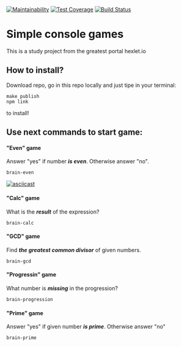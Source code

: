 [![Maintainability](https://api.codeclimate.com/v1/badges/92fa85d212485354b518/maintainability)](https://codeclimate.com/github/YBLex/frontend-project-lvl1/maintainability)
[![Test Coverage](https://api.codeclimate.com/v1/badges/92fa85d212485354b518/test_coverage)](https://codeclimate.com/github/YBLex/frontend-project-lvl1/test_coverage)
[![Build Status](https://travis-ci.com/YBLex/frontend-project-lvl1.svg?branch=master)](https://travis-ci.com/YBLex/frontend-project-lvl1)
# Simple console games
This is a study project from the greatest portal hexlet.io

## How to install?
Download repo, go in this repo locally and just tipe in your terminal:
```
make publish
npm link
```
to install!

## Use next commands to start game:
#### "Even" game
Answer "yes" if number ***is even***. Otherwise answer "no".
```
brain-even
```
[![asciicast](https://asciinema.org/a/1mZN2nsr48k0jPkzrfCQR6zn1.svg)](https://asciinema.org/a/1mZN2nsr48k0jPkzrfCQR6zn1)
#### "Calc" game
What is the ***result*** of the expression?
```
brain-calc
```
#### "GCD" game
Find ***the greatest common divisor*** of given numbers.
```
brain-gcd
```
#### "Progressin" game
What number is ***missing*** in the progression?
```
brain-progression
```
#### "Prime" game
Answer "yes" if given number ***is prime***. Otherwise answer "no"
```
brain-prime
```
